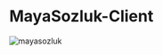 # MayaSozluk-Client

![mayasozluk](https://github.com/HilalSolak/MayaSozlukClient/assets/56636066/4bbbd183-60f1-4a1b-bf68-30b3398adda3)

